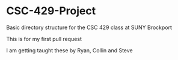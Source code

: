 # CSC-429-Project
Basic directory structure for the CSC 429 class at SUNY Brockport

This is for my first pull request

I am getting taught these by Ryan, Collin and Steve
